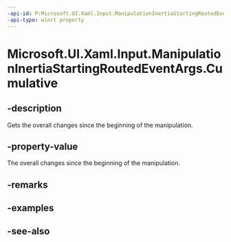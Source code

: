 ```yaml
---
-api-id: P:Microsoft.UI.Xaml.Input.ManipulationInertiaStartingRoutedEventArgs.Cumulative
-api-type: winrt property
---
```


<!-- Property syntax
public Windows.UI.Input.ManipulationDelta Cumulative { get; }
-->

# Microsoft.UI.Xaml.Input.ManipulationInertiaStartingRoutedEventArgs.Cumulative

## -description
Gets the overall changes since the beginning of the manipulation.

## -property-value
The overall changes since the beginning of the manipulation.

## -remarks

## -examples

## -see-also
